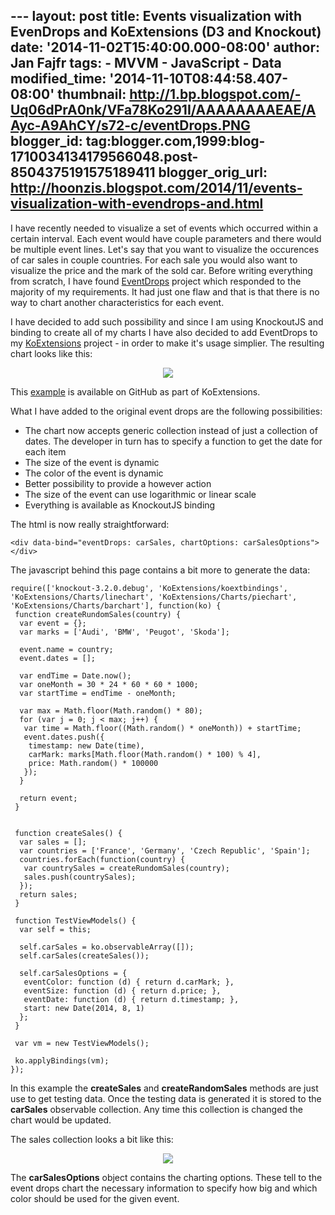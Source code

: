--- layout: post title: Events visualization with EvenDrops and
KoExtensions (D3 and Knockout) date: '2014-11-02T15:40:00.000-08:00'
author: Jan Fajfr tags: - MVVM - JavaScript - Data modified\_time:
'2014-11-10T08:44:58.407-08:00' thumbnail:
http://1.bp.blogspot.com/-Uq06dPrA0nk/VFa78Ko291I/AAAAAAAAEAE/AAyc-A9AhCY/s72-c/eventDrops.PNG
blogger\_id:
tag:blogger.com,1999:blog-1710034134179566048.post-8504375191575189411
blogger\_orig\_url:
http://hoonzis.blogspot.com/2014/11/events-visualization-with-evendrops-and.html
---

I have recently needed to visualize a set of events which occurred
within a certain interval. Each event would have couple parameters and
there would be multiple event lines. Let's say that you want to
visualize the occurences of car sales in couple countries. For each sale
you would also want to visualize the price and the mark of the sold car.
Before writing everything from scratch, I have found
[EventDrops](https://github.com/marmelab/EventDrops) project which
responded to the majority of my requirements. It had just one flaw and
that is that there is no way to chart another characteristics for each
event.

I have decided to add such possibility and since I am using KnockoutJS
and binding to create all of my charts I have also decided to add
EventDrops to my [KoExtensions](https://github.com/hoonzis/KoExtensions)
project - in order to make it's usage simplier. The resulting chart
looks like this:

<div class="separator" style="clear: both; text-align: center;">

[![](http://1.bp.blogspot.com/-Uq06dPrA0nk/VFa78Ko291I/AAAAAAAAEAE/AAyc-A9AhCY/s320/eventDrops.PNG)](http://1.bp.blogspot.com/-Uq06dPrA0nk/VFa78Ko291I/AAAAAAAAEAE/AAyc-A9AhCY/s1600/eventDrops.PNG)

</div>

This
[example](https://github.com/hoonzis/KoExtensions/blob/master/testpages/EventDrops.html)
is available on GitHub as part of KoExtensions.

What I have added to the original event drops are the following
possibilities:

-   The chart now accepts generic collection instead of just a
    collection of dates. The developer in turn has to specify a function
    to get the date for each item
-   The size of the event is dynamic
-   The color of the event is dynamic
-   Better possibility to provide a however action
-   The size of the event can use logarithmic or linear scale
-   Everything is available as KnockoutJS binding

The html is now really straightforward:

``` {.prettyprint}
<div data-bind="eventDrops: carSales, chartOptions: carSalesOptions"></div>
```

The javascript behind this page contains a bit more to generate the
data:

``` {.prettyprint}
require(['knockout-3.2.0.debug', 'KoExtensions/koextbindings', 'KoExtensions/Charts/linechart', 'KoExtensions/Charts/piechart', 'KoExtensions/Charts/barchart'], function(ko) {
 function createRundomSales(country) {
  var event = {};
  var marks = ['Audi', 'BMW', 'Peugot', 'Skoda'];

  event.name = country;
  event.dates = [];
  
  var endTime = Date.now();
  var oneMonth = 30 * 24 * 60 * 60 * 1000;
  var startTime = endTime - oneMonth;

  var max = Math.floor(Math.random() * 80);
  for (var j = 0; j < max; j++) {
   var time = Math.floor((Math.random() * oneMonth)) + startTime;
   event.dates.push({
    timestamp: new Date(time),
    carMark: marks[Math.floor(Math.random() * 100) % 4],
    price: Math.random() * 100000
   });
  }

  return event;
 }


 function createSales() {
  var sales = [];
  var countries = ['France', 'Germany', 'Czech Republic', 'Spain'];
  countries.forEach(function(country) {
   var countrySales = createRundomSales(country);
   sales.push(countrySales);
  });
  return sales;
 }

 function TestViewModels() {
  var self = this;

  self.carSales = ko.observableArray([]);
  self.carSales(createSales());

  self.carSalesOptions = {
   eventColor: function (d) { return d.carMark; },
   eventSize: function (d) { return d.price; },
   eventDate: function (d) { return d.timestamp; },
   start: new Date(2014, 8, 1)
  };
 }

 var vm = new TestViewModels();

 ko.applyBindings(vm);
});
```

In this example the **createSales** and **createRandomSales** methods
are just use to get testing data. Once the testing data is generated it
is stored to the **carSales** observable collection. Any time this
collection is changed the chart would be updated.

The sales collection looks a bit like this:

<div class="separator" style="clear: both; text-align: center;">

[![](http://3.bp.blogspot.com/-TdC5QSwU6gk/VFa_ve8kWXI/AAAAAAAAEAQ/2w9F3cFbACE/s320/eventDropsstruc.PNG)](http://3.bp.blogspot.com/-TdC5QSwU6gk/VFa_ve8kWXI/AAAAAAAAEAQ/2w9F3cFbACE/s1600/eventDropsstruc.PNG)

</div>

The **carSalesOptions** object contains the charting options. These tell
to the event drops chart the necessary information to specify how big
and which color should be used for the given event.
